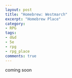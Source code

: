 ```yaml
---
layout: post
title: "Homebrew: Westmarch"
excerpt: "Homebrew Place"
category:
- RPG
tags:
- d&d
- 5e
- rpg
- rpg_place
comments: true
---
```


coming soon